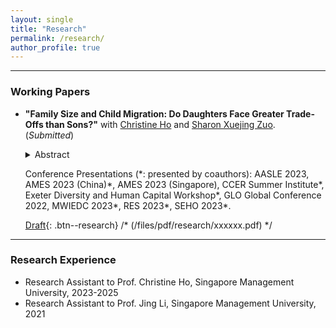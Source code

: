 ```yaml
---
layout: single
title: "Research"
permalink: /research/
author_profile: true
---
```



------
### Working Papers
- **"Family Size and Child Migration: Do Daughters Face Greater Trade-Offs than Sons?"** with [Christine Ho](https://sites.google.com/site/christineho5) and [Sharon Xuejing Zuo](https://sites.google.com/site/sharonxuejingzuo/home). (_Submitted_)
   <details>
   <summary>Abstract</summary>
      The abstract is forthcoming.
   </details>
   <!-- Medium skip -->
   
   Conference Presentations (\*: presented by coauthors): AASLE 2023, AMES 2023 (China)\*, AMES 2023 (Singapore), CCER Summer Institute\*, Exeter Diversity and Human Capital Workshop\*, GLO Global Conference 2022, MWIEDC 2023\*, RES 2023\*, SEHO 2023\*.

  [Draft](#Buttons){: .btn--research} /* (/files/pdf/research/xxxxxx.pdf) */

------
### Research Experience
- Research Assistant to Prof. Christine Ho, Singapore Management University, 2023-2025
- Research Assistant to Prof. Jing Li, Singapore Management University, 2021
